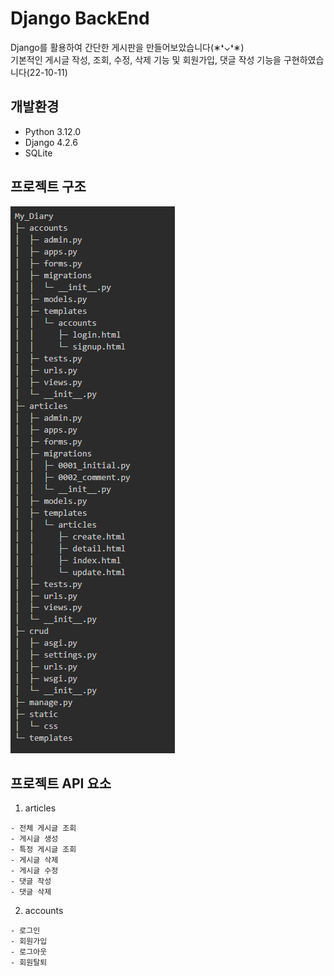 
# Django BackEnd
Django를 활용하여 간단한 게시판을 만들어보았습니다(∗❛⌄❛∗)<br>
기본적인 게시글 작성, 조회, 수정, 삭제 기능 및 회원가입, 댓글 작성 기능을 구현하였습니다(22-10-11)


## 개발환경
- Python 3.12.0
- Django 4.2.6
- SQLite


## 프로젝트 구조
![file_tree](./README_img/file_tree.png)


## 프로젝트 API 요소
1. articles
```
- 전체 게시글 조회
- 게시글 생성
- 특정 게시글 조회
- 게시글 삭제 
- 게시글 수정
- 댓글 작성
- 댓글 삭제
```

2. accounts
```
- 로그인 
- 회원가입
- 로그아웃
- 회원탈퇴
```
